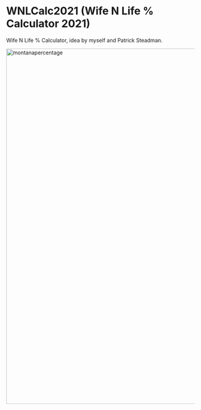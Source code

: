 # WNLCalc2021 (Wife N Life % Calculator 2021)

Wife N Life % Calculator, idea by myself and Patrick Steadman.

<img width="951" alt="montanapercentage" src="https://user-images.githubusercontent.com/20936398/124736687-190e6300-decc-11eb-91a2-51005e8258b6.png">

